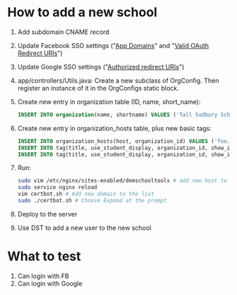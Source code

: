 # How to add a new school

1. Add subdomain CNAME record
1. Update Facebook SSO settings ("[App Domains](https://developers.facebook.com/apps/306846672797935/settings/basic/)" and "[Valid OAuth Redirect URIs](https://developers.facebook.com/apps/306846672797935/fb-login/settings/)")
1. Update Google SSO settings ("[Authorized redirect URIs](https://console.cloud.google.com/auth/clients/477883553858.apps.googleusercontent.com?project=api-project-477883553858)")
1. app/controllers/Utils.java: Create a new subclass of OrgConfig. Then register an instance of it in the OrgConfigs static block.
1. Create new entry in organization table (ID, name, short_name):

    ```sql
    INSERT INTO organization(name, shortname) VALUES ('Tall Sudbury School', 'TSS');
    ```

1. Create new entry in organization_hosts table, plus new basic tags:

    ```sql
    INSERT INTO organization_hosts(host, organization_id) VALUES ('foo.demschooltools.com', newId);
    INSERT INTO tag(title, use_student_display, organization_id, show_in_jc) VALUES ('Current Student', true, newId, true);
    INSERT INTO tag(title, use_student_display, organization_id, show_in_jc) VALUES ('Staff', false, newId, true);
    ```

1. Run:

    ```sh
    sudo vim /etc/nginx/sites-enabled/demschooltools # add new host to http and https configs
    sudo service nginx reload
    vim certbot.sh # Add new domain to the list
    sudo ./certbot.sh # Choose Expand at the prompt
    ```

1. Deploy to the server
1. Use DST to add a new user to the new school

# What to test

1. Can login with FB
1. Can login with Google
